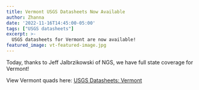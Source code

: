 ```yaml
---
title: Vermont USGS Datasheets Now Available
author: Zhanna
date: '2022-11-16T14:45:00-05:00'
tags: ["USGS datasheets"]
excerpt: >-
  USGS datasheets for Vermont are now available!
featured_image: vt-featured-image.jpg
---
```


Today, thanks to Jeff Jalbrzikowski of NGS, we have full state coverage for Vermont!

View Vermont quads here: [USGS Datasheets: Vermont](/usgs-datasheets/vermont/)